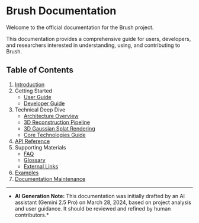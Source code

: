 # Brush Documentation

Welcome to the official documentation for the Brush project.

This documentation provides a comprehensive guide for users, developers, and researchers interested in understanding, using, and contributing to Brush.

## Table of Contents

1.  [Introduction](introduction.md)
2.  Getting Started
    *   [User Guide](getting-started/user-guide.md)
    *   [Developer Guide](getting-started/developer-guide.md)
3.  Technical Deep Dive
    *   [Architecture Overview](technical-deep-dive/architecture.md)
    *   [3D Reconstruction Pipeline](technical-deep-dive/reconstruction-pipeline.md)
    *   [3D Gaussian Splat Rendering](technical-deep-dive/gaussian-splatting.md)
    *   [Core Technologies Guide](technical-deep-dive/core-technologies.md)
4.  [API Reference](api-reference.md)
5.  Supporting Materials
    *   [FAQ](supporting-materials/faq.md)
    *   [Glossary](supporting-materials/glossary.md)
    *   [External Links](supporting-materials/external-links.md)
6.  [Examples](examples.md)
7.  [Documentation Maintenance](maintenance.md)

---
* **AI Generation Note:** This documentation was initially drafted by an AI assistant (Gemini 2.5 Pro) on March 28, 2024, based on project analysis and user guidance. It should be reviewed and refined by human contributors.* 